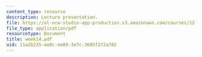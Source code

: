 ```yaml
---
content_type: resource
description: Lecture presentation.
file: https://ol-ocw-studio-app-production.s3.amazonaws.com/courses/12-163-surface-processes-and-landscape-evolution-fall-2004/11a2b235ae0cee093e7c3685f272a782_week14.pdf
file_type: application/pdf
resourcetype: Document
title: week14.pdf
uid: 11a2b235-ae0c-ee09-3e7c-3685f272a782
---
```

